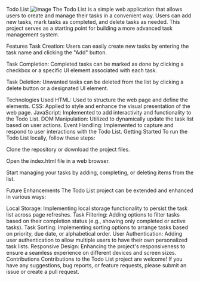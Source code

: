 Todo List
![image](https://github.com/KrittayotToin/todo-list/assets/108741205/acbc03eb-e45b-48c0-9884-2624170fa1b9)
The Todo List is a simple web application that allows users to create and manage their tasks in a convenient way. Users can add new tasks, mark tasks as completed, and delete tasks as needed. This project serves as a starting point for building a more advanced task management system.

Features
Task Creation: Users can easily create new tasks by entering the task name and clicking the "Add" button.

Task Completion: Completed tasks can be marked as done by clicking a checkbox or a specific UI element associated with each task.

Task Deletion: Unwanted tasks can be deleted from the list by clicking a delete button or a designated UI element.

Technologies Used
HTML: Used to structure the web page and define the elements.
CSS: Applied to style and enhance the visual presentation of the web page.
JavaScript: Implemented to add interactivity and functionality to the Todo List.
DOM Manipulation: Utilized to dynamically update the task list based on user actions.
Event Handling: Implemented to capture and respond to user interactions with the Todo List.
Getting Started
To run the Todo List locally, follow these steps:

Clone the repository or download the project files.

Open the index.html file in a web browser.

Start managing your tasks by adding, completing, or deleting items from the list.

Future Enhancements
The Todo List project can be extended and enhanced in various ways:

Local Storage: Implementing local storage functionality to persist the task list across page refreshes.
Task Filtering: Adding options to filter tasks based on their completion status (e.g., showing only completed or active tasks).
Task Sorting: Implementing sorting options to arrange tasks based on priority, due date, or alphabetical order.
User Authentication: Adding user authentication to allow multiple users to have their own personalized task lists.
Responsive Design: Enhancing the project's responsiveness to ensure a seamless experience on different devices and screen sizes.
Contributions
Contributions to the Todo List project are welcome! If you have any suggestions, bug reports, or feature requests, please submit an issue or create a pull request.




